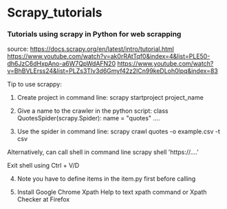 # Scrapy_tutorials
### Tutorials using scrapy in Python for web scrapping
source:
https://docs.scrapy.org/en/latest/intro/tutorial.html
https://www.youtube.com/watch?v=ak0rRAtTqf0&index=4&list=PLE50-dh6JzC6dHxpAno-a6W7QpWdAFN20
https://www.youtube.com/watch?v=BhBVLErss24&list=PLZs3Tlv3d6Gmyf42z2lCn99keDLoh0lpq&index=83

Tip to use scrappy:
1. Create project in command line:
scrapy startproject project_name

2. Give a name to the crawler in the python script:
class QuotesSpider(scrapy.Spider):
    name = "quotes"
    ....
    
3. Use the spider in command line:
scrapy crawl quotes -o example.csv -t csv

Alternatively, can call shell in command line
scrapy shell 'https://....'

Exit shell using Ctrl + V/D

4. Note you have to define items in the item.py first before calling

5. Install Google Chrome Xpath Help to text xpath command or Xpath Checker at Firefox



